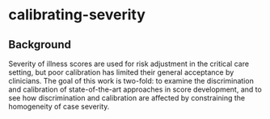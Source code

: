 # calibrating-severity

## Background
Severity of illness scores are used for risk adjustment in the critical care setting, but poor calibration has limited their general acceptance by clinicians. The goal of this work is two-fold: to examine the discrimination and calibration of state-of-the-art approaches in score development, and to see how discrimination and calibration are affected by constraining the homogeneity of case severity.